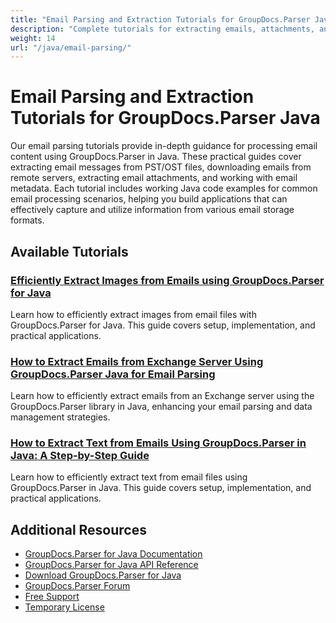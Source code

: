 ```yaml
---
title: "Email Parsing and Extraction Tutorials for GroupDocs.Parser Java"
description: "Complete tutorials for extracting emails, attachments, and metadata from various email formats using GroupDocs.Parser for Java."
weight: 14
url: "/java/email-parsing/"
---
```


# Email Parsing and Extraction Tutorials for GroupDocs.Parser Java

Our email parsing tutorials provide in-depth guidance for processing email content using GroupDocs.Parser in Java. These practical guides cover extracting email messages from PST/OST files, downloading emails from remote servers, extracting email attachments, and working with email metadata. Each tutorial includes working Java code examples for common email processing scenarios, helping you build applications that can effectively capture and utilize information from various email storage formats.

## Available Tutorials

### [Efficiently Extract Images from Emails using GroupDocs.Parser for Java](./extract-images-emails-groupdocs-parser-java/)
Learn how to efficiently extract images from email files with GroupDocs.Parser for Java. This guide covers setup, implementation, and practical applications.

### [How to Extract Emails from Exchange Server Using GroupDocs.Parser Java for Email Parsing](./extract-emails-groupdocs-parser-java-exchange-server/)
Learn how to efficiently extract emails from an Exchange server using the GroupDocs.Parser library in Java, enhancing your email parsing and data management strategies.

### [How to Extract Text from Emails Using GroupDocs.Parser in Java&#58; A Step-by-Step Guide](./extract-text-emails-groupdocs-parser-java/)
Learn how to efficiently extract text from email files using GroupDocs.Parser in Java. This guide covers setup, implementation, and practical applications.

## Additional Resources

- [GroupDocs.Parser for Java Documentation](https://docs.groupdocs.com/parser/java/)
- [GroupDocs.Parser for Java API Reference](https://reference.groupdocs.com/parser/java/)
- [Download GroupDocs.Parser for Java](https://releases.groupdocs.com/parser/java/)
- [GroupDocs.Parser Forum](https://forum.groupdocs.com/c/parser)
- [Free Support](https://forum.groupdocs.com/)
- [Temporary License](https://purchase.groupdocs.com/temporary-license/)
